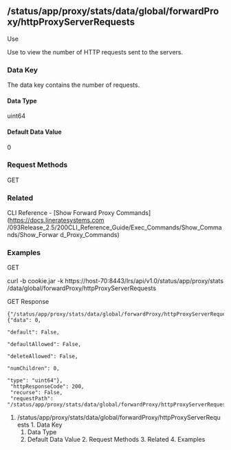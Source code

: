 ## /status/app/proxy/stats/data/global/forwardProxy/httpProxyServerRequests

Use

Use to view the number of HTTP requests sent to the servers.

### Data Key

The data key contains the number of requests.

#### Data Type

uint64

#### Default Data Value

0

### Request Methods

GET

### Related

CLI Reference - [Show Forward Proxy Commands](https://docs.lineratesystems.com
/093Release_2.5/200CLI_Reference_Guide/Exec_Commands/Show_Commands/Show_Forwar
d_Proxy_Commands)

### Examples

GET

curl -b cookie.jar -k https://host-70:8443/lrs/api/v1.0/status/app/proxy/stats
/data/global/forwardProxy/httpProxyServerRequests

GET Response

    
    {"/status/app/proxy/stats/data/global/forwardProxy/httpProxyServerRequests": {"data": 0,
                                                                                   "default": False,
                                                                                   "defaultAllowed": False,
                                                                                   "deleteAllowed": False,
                                                                                   "numChildren": 0,
                                                                                   "type": "uint64"},
     "httpResponseCode": 200,
     "recurse": False,
     "requestPath": "/status/app/proxy/stats/data/global/forwardProxy/httpProxyServerRequests"}
    

  1. /status/app/proxy/stats/data/global/forwardProxy/httpProxyServerRequests
    1. Data Key
      1. Data Type
      2. Default Data Value
    2. Request Methods
    3. Related
    4. Examples

